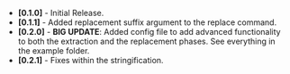 - **[0.1.0]** - Initial Release.
- **[0.1.1]** - Added replacement suffix argument to the replace command.
- **[0.2.0]** - **BIG UPDATE**: Added config file to add advanced functionality to both the extraction and the replacement phases. See everything in the example folder.
- **[0.2.1]** - Fixes within the stringification.
